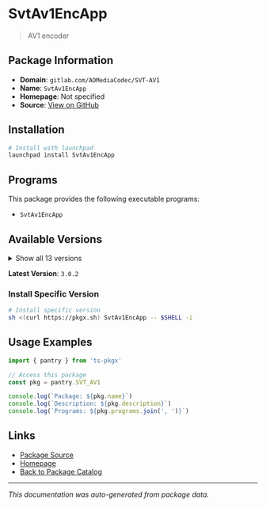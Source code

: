 # SvtAv1EncApp

> AV1 encoder

## Package Information

- **Domain**: `gitlab.com/AOMediaCodec/SVT-AV1`
- **Name**: `SvtAv1EncApp`
- **Homepage**: Not specified
- **Source**: [View on GitHub](https://github.com/pkgxdev/pantry/tree/main/projects/gitlab.com/AOMediaCodec/SVT-AV1/package.yml)

## Installation

```bash
# Install with launchpad
launchpad install SvtAv1EncApp
```

## Programs

This package provides the following executable programs:

- `SvtAv1EncApp`

## Available Versions

<details>
<summary>Show all 13 versions</summary>

- `3.0.2`, `3.0.1`, `3.0.0`, `2.3.0`, `2.2.1`
- `2.2.0`, `2.1.2`, `2.1.1`, `2.1.0`, `2.0.0`
- `1.8.0`, `1.7.0`, `1.6.0`

</details>

**Latest Version**: `3.0.2`

### Install Specific Version

```bash
# Install specific version
sh <(curl https://pkgx.sh) SvtAv1EncApp -- $SHELL -i
```

## Usage Examples

```typescript
import { pantry } from 'ts-pkgx'

// Access this package
const pkg = pantry.SVT_AV1

console.log(`Package: ${pkg.name}`)
console.log(`Description: ${pkg.description}`)
console.log(`Programs: ${pkg.programs.join(', ')}`)
```

## Links

- [Package Source](https://github.com/pkgxdev/pantry/tree/main/projects/gitlab.com/AOMediaCodec/SVT-AV1/package.yml)
- [Homepage](#)
- [Back to Package Catalog](../../../../package-catalog.md)

---

*This documentation was auto-generated from package data.*
